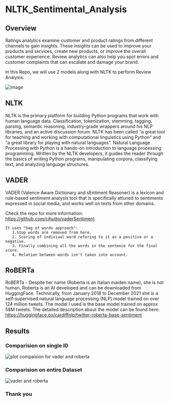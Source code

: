 # NLTK_Sentimental_Analysis

## Overview
Ratings analytics examine customer and product ratings from different channels to gain insights. These insights can be used to improve your products and services, create new products, or improve the overall customer experience.
Review analytics can also help you spot errors and customer complaints that can escalate and damage your brand. 

In this Repo, we will use 2 models along with NLTK to perform Review Analysis.


![image](https://user-images.githubusercontent.com/85514219/227402367-dec01317-eb25-438b-ae4a-8fdbdcfeb877.png)


## NLTK

NLTK is the primary platform for building Python programs that work with human language data. Classification, tokenization, stemming, tagging, parsing, semantic reasoning, industry-grade wrappers around his NLP libraries, and an active discussion forum.
NLTK has been called "a great tool for teaching and working with computational linguistics using Python" and "a great library for playing with natural languages".
Natural Language Processing with Python is a hands-on introduction to language processing programming. Written by the NLTK developers, it guides the reader through the basics of writing Python programs, manipulating corpora, classifying text, and analyzing language structures.

## VADER

VADER (Valence Aware Dictionary and sEntiment Reasoner) is a lexicon and rule-based sentiment analysis tool that is specifically attuned to sentiments expressed in social media, and works well on texts from other domains.

Check the repo for more information: https://github.com/cjhutto/vaderSentiment

    It uses "bag of words approach":
       1.Stop words are removed from here.
       2. Scoring of indiviual word refering to it as a positive or a negative.
       3. Finally combining all the words in the sentence for the final score.
       4. Relation between words isn't taken into account.

## RoBERTa

RoBERTa - Despite her name (Roberta is an Italian maiden name), she is not human, Roberta is an AI developed and can be downloaded from HuggingFace. Technically, from January 2018 to December 2021 she is a self-supervised natural language processing (NLP) model trained on over 124 million tweets.
The model I used is the base model trained on approx 58M tweets. The detailed description about the model can be found here: https://huggingface.co/cardiffnlp/twitter-roberta-base-sentiment

## Results
### Comparision on single ID
![plot compaision for vader and roberta](https://user-images.githubusercontent.com/85514219/227788285-caed2805-eb06-4848-862c-a2d8da2a7fff.png)

### Comparision on entire Dataset
![vader and roberta](https://user-images.githubusercontent.com/85514219/227788321-09ac0ad9-9fa2-4b86-8cf5-6f747a928038.png)


### Thank you
